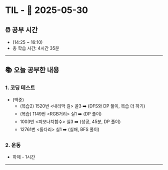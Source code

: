 # TIL - 📅 2025-05-30

## ⏰ 공부 시간
- (14:25 ~ 16:10)
- 총 학습 시간: 4시간 35분
---

## 📚 오늘 공부한 내용
### 1. 코딩 테스트
- (백준)
    - (복습2) 1520번 <내리막 길> 골3 ➡️ (DFS와 DP 풀이, 복습 더 하기)
    - (복습) 1149번 <RGB거리> 실1 ➡️ (DP 풀이)
    - 1003번 <피보나치함수> 실3 ➡️ (성공, 45분, DP 풀이)
    - 12761번 <돌다리> 실1 ➡️ (실패, BFS 풀이)

### 2. 운동
- 하체 - 1시간

---